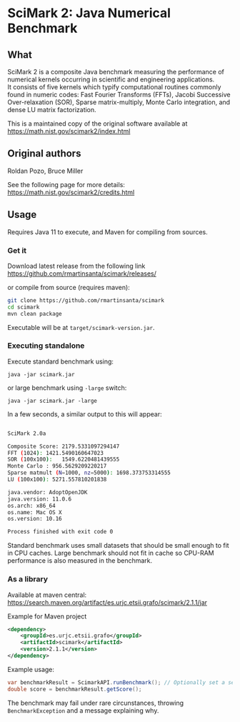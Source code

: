 # SciMark 2: Java Numerical Benchmark

## What

SciMark 2 is a composite Java benchmark measuring the  performance of
numerical kernels occurring in scientific and engineering applications.  
It consists of five kernels which typify computational routines
commonly found in numeric codes: Fast Fourier Transforms (FFTs),
Jacobi Successive Over-relaxation (SOR), Sparse matrix-multiply,
Monte Carlo integration, and dense LU matrix factorization.

This is a maintained copy of the original software available at
https://math.nist.gov/scimark2/index.html

## Original authors
Roldan Pozo, Bruce Miller

See the following page for more details:
https://math.nist.gov/scimark2/credits.html


## Usage

Requires Java 11 to execute, and Maven for compiling from sources.

### Get it

Download latest release from the following link
https://github.com/rmartinsanta/scimark/releases/

or compile from source (requires maven):
```bash
git clone https://github.com/rmartinsanta/scimark
cd scimark
mvn clean package
```

Executable will be at `target/scimark-version.jar`.

### Executing standalone

Execute standard benchmark using:

    java -jar scimark.jar


or large benchmark using `-large` switch:

    java -jar scimark.jar -large

In a few seconds, a similar output to this will appear:

```bash

SciMark 2.0a

Composite Score: 2179.5331097294147
FFT (1024): 1421.5490160647023
SOR (100x100):   1549.6220481439555
Monte Carlo : 956.5629209220217
Sparse matmult (N=1000, nz=5000): 1698.373753314555
LU (100x100): 5271.557810201838

java.vendor: AdoptOpenJDK
java.version: 11.0.6
os.arch: x86_64
os.name: Mac OS X
os.version: 10.16

Process finished with exit code 0

```

Standard benchmark uses small datasets that should be small enough to fit in CPU caches.
Large benchmark should not fit in cache so CPU-RAM performance is also measured in the benchmark.

### As a library

Available at maven central: https://search.maven.org/artifact/es.urjc.etsii.grafo/scimark/2.1.1/jar

Example for Maven project
```xml
<dependency>
    <groupId>es.urjc.etsii.grafo</groupId>
    <artifactId>scimark</artifactId>
    <version>2.1.1</version>
</dependency>
```

Example usage:
```java
var benchmarkResult = ScimarkAPI.runBenchmark(); // Optionally set a seed, large run, or custom config
double score = benchmarkResult.getScore();
```

The benchmark may fail under rare circunstances, throwing `BenchmarkException` and a message explaining why.

